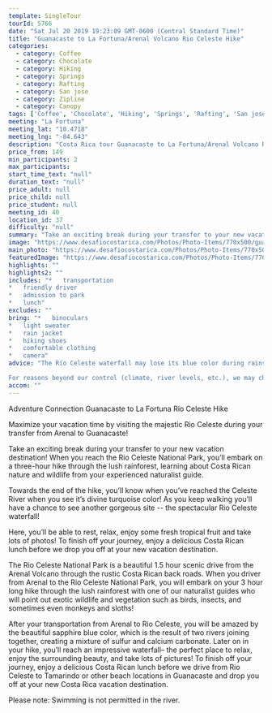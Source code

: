 ```yaml
---
template: SingleTour
tourId: 5766
date: "Sat Jul 20 2019 19:23:09 GMT-0600 (Central Standard Time)"
title: "Guanacaste to La Fortuna/Arenal Volcano Rio Celeste Hike"
categories: 
  - category: Coffee
  - category: Chocolate
  - category: Hiking
  - category: Springs
  - category: Rafting
  - category: San jose
  - category: Zipline
  - category: Canopy
tags: ['Coffee', 'Chocolate', 'Hiking', 'Springs', 'Rafting', 'San jose', 'Zipline', 'Canopy']
meeting: "La Fortuna"
meeting_lat: "10.4718"
meeting_lng: "-84.643"
description: "Costa Rica tour Guanacaste to La Fortuna/Arenal Volcano Rio Celeste Hike, id 5766"
price_from: 149
min_participants: 2
max_participants: 
start_time_text: "null"
duration_text: "null"
price_adult: null
price_child: null
price_student: null
meeting_id: 40
location_id: 37
difficulty: "null"
summary: "Take an exciting break during your transfer to your new vacation destination! When you reach the Rio Celeste National Park, you’ll embark on a three-hour hike through the lush rainforest, learning about Costa Rican nature and wildlife from your experienced naturalist guide."
image: "https://www.desafiocostarica.com/Photos/Photo-Items/770x500/guanacaste-to-la-fortuna-rio-celeste-hike-1411577334.jpg"
main_photo: "https://www.desafiocostarica.com/Photos/Photo-Items/770x500/guanacaste-to-la-fortuna-rio-celeste-hike-1411577334.jpg"
featuredImage: "https://www.desafiocostarica.com/Photos/Photo-Items/770x500/guanacaste-to-la-fortuna-rio-celeste-hike-1411577334.jpg"
highlights: ""
highlights2: ""
includes: "*   transportation
*   friendly driver
*   admission to park
*   lunch"
excludes: ""
bring: "*   binoculars
*   light sweater
*   rain jacket
*   hiking shoes
*   comfortable clothing
*   camera"
advice: "The Río Celeste waterfall may lose its blue color during rainstorms. Our policy is to advise clients the day of the tour if it is raining in the area and offer the tour for the following day, should clients want to postpone or change to a different tour. No refunds for inclement weather. Swimming not permitted in the river.Your luggage stays in our vehicles and our driver stays with your items while you are doing your tour. We have private entrances and exits for our rafting tour locations. Extra transport charge for drop-off outside of our regular hotel zone. Please note this Adventure Connection requires a minimum of 4 passengers in this direction from Guanacaste to Arenal.

For reasons beyond our control (climate, river levels, etc.), we may change to a more-suitable tour with an equal or similar adventure-appeal or offer other tour options so you don't miss out on a fun day in Costa Rica. We reserve the right to cancel a trip due to unfavorable conditions & will only run a tour according to our policies. Full refund is given if (on rare occasion) no tour is run. This adventure involves some inherent risk and physical exertion, so you should be in good physical condition."
accom: ""
---
```

Adventure Connection Guanacaste to La Fortuna Rio Celeste Hike

Maximize your vacation time by visiting the majestic Rio Celeste during your transfer from Arenal to Guanacaste!

Take an exciting break during your transfer to your new vacation destination! When you reach the Rio Celeste National Park, you’ll embark on a three-hour hike through the lush rainforest, learning about Costa Rican nature and wildlife from your experienced naturalist guide.

Towards the end of the hike, you’ll know when you’ve reached the Celeste River when you see it’s divine turquoise color! As you keep walking you’ll have a chance to see another gorgeous site -- the spectacular Rio Celeste waterfall!

Here, you’ll be able to rest, relax, enjoy some fresh tropical fruit and take lots of photos! To finish off your journey, enjoy a delicious Costa Rican lunch before we drop you off at your new vacation destination.

The Rio Celeste National Park is a beautiful 1.5 hour scenic drive from the Arenal Volcano through the rustic Costa Rican back roads. When you driver from Arenal to the Rio Celeste National Park, you will embark on your 3 hour long hike through the lush rainforest with one of our naturalist guides who will point out exotic wildlife and vegetation such as birds, insects, and sometimes even monkeys and sloths!

After your transportation from Arenal to Rio Celeste, you will be amazed by the beautiful sapphire blue color, which is the result of two rivers joining together, creating a mixture of sulfur and calcium carbonate. Later on in your hike, you’ll reach an impressive waterfall– the perfect place to relax, enjoy the surrounding beauty, and take lots of pictures! To finish off your journey, enjoy a delicious Costa Rican lunch before we drive from Rio Celeste to Tamarindo or other beach locations in Guanacaste and drop you off at your new Costa Rica vacation destination.

Please note: Swimming is not permitted in the river.